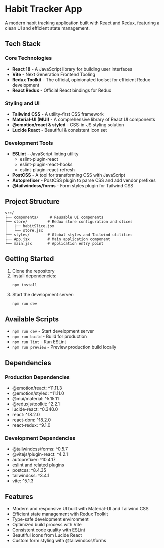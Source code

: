# Habit Tracker App

A modern habit tracking application built with React and Redux, featuring a clean UI and efficient state management.

## Tech Stack

### Core Technologies
- **React 18** - A JavaScript library for building user interfaces
- **Vite** - Next Generation Frontend Tooling
- **Redux Toolkit** - The official, opinionated toolset for efficient Redux development
- **React Redux** - Official React bindings for Redux

### Styling and UI
- **Tailwind CSS** - A utility-first CSS framework
- **Material-UI (MUI)** - A comprehensive library of React UI components
- **@emotion/react & styled** - CSS-in-JS styling solution
- **Lucide React** - Beautiful & consistent icon set

### Development Tools
- **ESLint** - JavaScript linting utility
  - eslint-plugin-react
  - eslint-plugin-react-hooks
  - eslint-plugin-react-refresh
- **PostCSS** - A tool for transforming CSS with JavaScript
- **Autoprefixer** - PostCSS plugin to parse CSS and add vendor prefixes
- **@tailwindcss/forms** - Form styles plugin for Tailwind CSS

## Project Structure

```
src/
├── components/     # Reusable UI components
├── store/         # Redux store configuration and slices
│   ├── habitSlice.jsx
│   └── store.jsx
├── styles/        # Global styles and Tailwind utilities
├── App.jsx        # Main application component
└── main.jsx       # Application entry point
```

## Getting Started

1. Clone the repository
2. Install dependencies:
   ```bash
   npm install
   ```
3. Start the development server:
   ```bash
   npm run dev
   ```

## Available Scripts

- `npm run dev` - Start development server
- `npm run build` - Build for production
- `npm run lint` - Run ESLint
- `npm run preview` - Preview production build locally

## Dependencies

### Production Dependencies
- @emotion/react: ^11.11.3
- @emotion/styled: ^11.11.0
- @mui/material: ^5.15.11
- @reduxjs/toolkit: ^2.2.1
- lucide-react: ^0.340.0
- react: ^18.2.0
- react-dom: ^18.2.0
- react-redux: ^9.1.0

### Development Dependencies
- @tailwindcss/forms: ^0.5.7
- @vitejs/plugin-react: ^4.2.1
- autoprefixer: ^10.4.17
- eslint and related plugins
- postcss: ^8.4.35
- tailwindcss: ^3.4.1
- vite: ^5.1.3

## Features

- Modern and responsive UI built with Material-UI and Tailwind CSS
- Efficient state management with Redux Toolkit
- Type-safe development environment
- Optimized build process with Vite
- Consistent code quality with ESLint
- Beautiful icons from Lucide React
- Custom form styling with @tailwindcss/forms